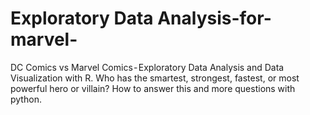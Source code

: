 # Exploratory Data Analysis-for-marvel-

DC Comics vs Marvel Comics - Exploratory Data Analysis and Data Visualization with R. Who has the smartest, 
strongest, fastest, or most powerful hero or villain? How to answer this and more questions with python. 
